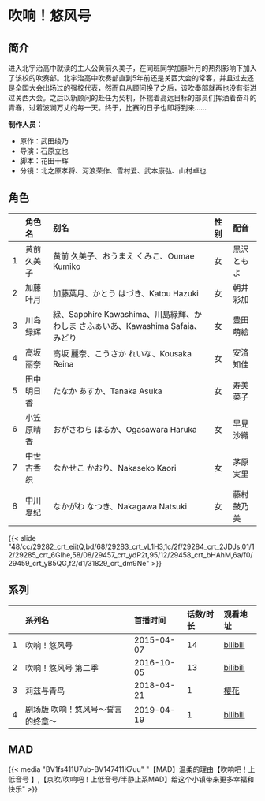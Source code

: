 # 吹响！悠风号


## 简介

进入北宇治高中就读的主人公黄前久美子，在同班同学加藤叶月的热烈影响下加入了该校的吹奏部。北宇治高中吹奏部直到5年前还是关西大会的常客，并且过去还是全国大会出场过的强校代表，然而自从顾问换了之后，该吹奏部就再也没有挺进过关西大会。之后以新顾问的赴任为契机，怀揣着高远目标的部员们挥洒着奋斗的青春，过着波澜万丈的每一天。终于，比赛的日子也即将到来……

**制作人员：**
- 原作：武田绫乃
- 导演：石原立也
- 脚本：花田十辉
- 分镜：北之原孝将、河浪荣作、雪村爱、武本康弘、山村卓也

## 角色

|     |   角色名   |   别名  | 性别 |  配音  |
|:--- |:------  |:----      |:---  |:--   |
| 1 | 黄前久美子 | 黄前 久美子、おうまえ くみこ、Oumae Kumiko | 女 | 黒沢ともよ |
| 2 | 加藤叶月 | 加藤葉月、かとう はづき、Katou Hazuki | 女 | 朝井彩加 |
| 3 | 川岛绿辉 | 緑、Sapphire Kawashima、川島緑輝、かわしま さふぁいあ、Kawashima Safaia、みどり | 女 | 豊田萌絵 |
| 4 | 高坂丽奈 | 高坂 麗奈、こうさか れいな、Kousaka Reina | 女 | 安済知佳 |
| 5 | 田中明日香 | たなか あすか、Tanaka Asuka | 女 | 寿美菜子 |
| 6 | 小笠原晴香 | おがさわら はるか、Ogasawara Haruka | 女 | 早見沙織 |
| 7 | 中世古香织 | なかせこ かおり、Nakaseko Kaori | 女 | 茅原実里 |
| 8 | 中川夏纪 | なかがわ なつき、Nakagawa Natsuki | 女 | 藤村鼓乃美 |

{{< slide "48/cc/29282_crt_eiitQ,bd/68/29283_crt_vL1H3,1c/2f/29284_crt_2JDJs,01/12/29285_crt_6GIhe,58/08/29457_crt_ydP2t,95/12/29458_crt_bHAhM,6a/f0/29459_crt_yB5QG,f2/d1/31829_crt_dm9Ne" >}}

## 系列

|     | 系列名               | 首播时间       | 话数/时长 | 观看地址                                                      |
|:----|:------------------|:-----------|:------|:----------------------------------------------------------|
| 1   | 吹响！悠风号            | 2015-04-07 | 14    | [bilibili](https://www.bilibili.com/bangumi/play/ep28919) |
| 2   | 吹响！悠风号 第二季        | 2016-10-05 | 13    | [bilibili](https://www.bilibili.com/bangumi/play/ss28937) |
| 3   | 莉兹与青鸟             | 2018-04-21 | 1     | [樱花](https://www.yhdmp.live/vp/18375-2-0.html)            |
| 4   | 剧场版 吹响！悠风号～誓言的终章～ | 2019-04-19 | 1     | [bilibili](https://www.bilibili.com/bangumi/play/ss28951) |


## MAD

{{< media  "BV1fs411U7ub-BV147411K7uu" 
"【MAD】温柔的理由【吹响吧！上低音号 】,【京吹/吹响吧！上低音号/半静止系MAD】给这个小镇带来更多幸福和快乐"  >}}
